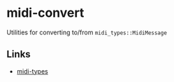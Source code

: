 # midi-convert

Utilities for converting to/from `midi_types::MidiMessage`

## Links

* [midi-types](https://github.com/rust-midi/midi-types)
